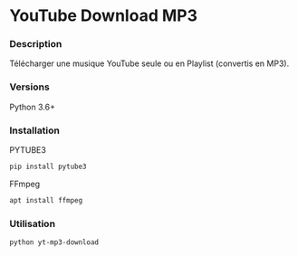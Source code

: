 YouTube Download MP3
====================
### Description
Télécharger une musique YouTube seule ou en Playlist (convertis en MP3).

### Versions
Python 3.6+

### Installation
PYTUBE3
```sh
pip install pytube3
```
FFmpeg
```sh
apt install ffmpeg
```

### Utilisation
```sh
python yt-mp3-download
```
